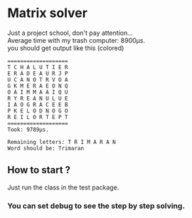 # Matrix solver  
Just a project school, don't pay attention...  
Average time with my trash computer: 8900µs.  
you should get output like this (colored)  
```
===================
T C H A L U T I E R 
E R A D E A U R J P 
U C A N O T R V O A 
G K M E R A E O N Q 
O A I M M A A I Q U 
R Y R E A N U L U E 
I A O G R A C E E B 
P K E L O D N O G O 
R E I L O R T E P T 
===================
Took: 9789µs.

Remaining letters: T R I M A R A N 
Word should be: Trimaran
```  
## How to start ?  
Just run the class in the test package.  
### You can set debug to see the step by step solving.